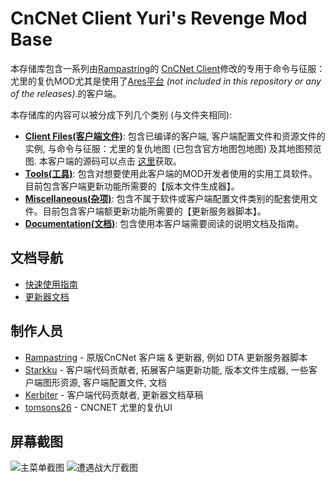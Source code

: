 # CnCNet Client Yuri's Revenge Mod Base #

本存储库包含一系列由[Rampastring](https://github.com/Rampastring)的 [CnCNet Client](https://github.com/CnCNet/xna-cncnet-client)修改的专用于命令与征服：尤里的复仇MOD尤其是使用了[Ares平台](https://ares.strategy-x.com/) _(not included in this repository or any of the releases)_.的客户端。

本存储库的内容可以被分成下列几个类别 (与文件夹相同):

- **[Client Files(客户端文件)](ClientFiles)**: 包含已编译的客户端, 客户端配置文件和资源文件的实例, 与命令与征服：尤里的复仇地图 (已包含官方地图包地图) 及其地图预览图. 本客户端的源码可以点击 [这里](https://github.com/Starkku/xna-cncnet-client/tree/modified-updater)获取。
- **[Tools(工具)](Tools)**: 包含对想要使用此客户端的MOD开发者使用的实用工具软件。目前包含客户端更新功能所需要的【版本文件生成器】。
- **[Miscellaneous(杂项)](Miscellaneous)**: 包含不属于软件或客户端配置文件类别的配套使用文件。目前包含客户端额更新功能所需要的【更新服务器脚本】。
- **[Documentation(文档)](Documentation)**: 包含使用本客户端需要阅读的说明文档及指南。

## 文档导航

- [快速使用指南](Documentation/QuickStartGuide.md)
- [更新器文档](Documentation/Updater.md)

制作人员
-------

- [Rampastring](https://github.com/Rampastring) - 原版CnCNet 客户端 & 更新器, 例如 DTA 更新服务器脚本
- [Starkku](https://github.com/Starkku) - 客户端代码贡献者, 拓展客户端更新功能, 版本文件生成器, 一些客户端图形资源, 客户端配置文件, 文档
- [Kerbiter](https://github.com/Metadorius) - 客户端代码贡献者, 更新器文档草稿
- [tomsons26](https://github.com/tomsons26) - CNCNET 尤里的复仇UI

屏幕截图
-------
![主菜单截图](modbaseclient-mainmenu.png?raw=true "Main menu in example configuration.")
![遭遇战大厅截图](modbaseclient-skirmishlobby.png?raw=true "Skirmish game lobby in example configuration.")
